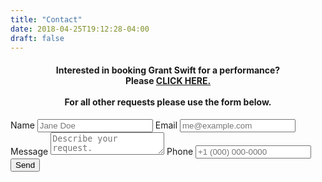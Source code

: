 ```yaml
---
title: "Contact"
date: 2018-04-25T19:12:28-04:00
draft: false
---
```


<h4>
  <center>
Interested in booking Grant Swift for a performance?<br>
Please <a href="/page/hire-grant">CLICK HERE.</a><br>
<br>
For all other requests please use the form below.
  </center>
</h4>

<form
  action="https://formspree.io/xjvpbzrz"
  method="POST"
  <label for="name">Name</label>
  <input type="text" name="name" placeholder="Jane Doe" required>
  <label for="email">Email</label>
  <input name="email" placeholder="me@example.com" type="email" required>
  <label for="message">Message</label>
  <textarea name="message" placeholder="Describe your request." required></textarea>
  <label for="phone">Phone</label>
  <input type="tel" name="phone" placeholder="+1 (000) 000-0000">
  <button type="submit">Send</button>
</form>
